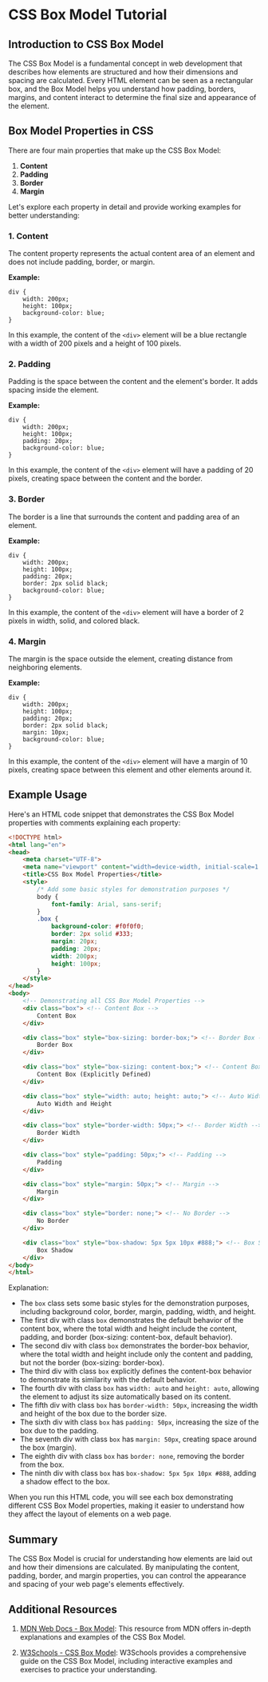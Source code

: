 # CSS Box Model Tutorial

## Introduction to CSS Box Model

The CSS Box Model is a fundamental concept in web development that describes how elements are structured and how their dimensions and spacing are calculated. Every HTML element can be seen as a rectangular box, and the Box Model helps you understand how padding, borders, margins, and content interact to determine the final size and appearance of the element.

## Box Model Properties in CSS

There are four main properties that make up the CSS Box Model:

1. **Content**
2. **Padding**
3. **Border**
4. **Margin**

Let's explore each property in detail and provide working examples for better understanding:

### 1. Content

The content property represents the actual content area of an element and does not include padding, border, or margin.

**Example:**
```
div {
    width: 200px;
    height: 100px;
    background-color: blue;
}
```

In this example, the content of the `<div>` element will be a blue rectangle with a width of 200 pixels and a height of 100 pixels.

### 2. Padding

Padding is the space between the content and the element's border. It adds spacing inside the element.

**Example:**
```
div {
    width: 200px;
    height: 100px;
    padding: 20px;
    background-color: blue;
}
```

In this example, the content of the `<div>` element will have a padding of 20 pixels, creating space between the content and the border.

### 3. Border

The border is a line that surrounds the content and padding area of an element.

**Example:**
```
div {
    width: 200px;
    height: 100px;
    padding: 20px;
    border: 2px solid black;
    background-color: blue;
}
```

In this example, the content of the `<div>` element will have a border of 2 pixels in width, solid, and colored black.

### 4. Margin

The margin is the space outside the element, creating distance from neighboring elements.

**Example:**
```
div {
    width: 200px;
    height: 100px;
    padding: 20px;
    border: 2px solid black;
    margin: 10px;
    background-color: blue;
}
```

In this example, the content of the `<div>` element will have a margin of 10 pixels, creating space between this element and other elements around it.

## Example Usage
 Here's an HTML code snippet that demonstrates the CSS Box Model properties with comments explaining each property:

```html
<!DOCTYPE html>
<html lang="en">
<head>
    <meta charset="UTF-8">
    <meta name="viewport" content="width=device-width, initial-scale=1.0">
    <title>CSS Box Model Properties</title>
    <style>
        /* Add some basic styles for demonstration purposes */
        body {
            font-family: Arial, sans-serif;
        }
        .box {
            background-color: #f0f0f0;
            border: 2px solid #333;
            margin: 20px;
            padding: 20px;
            width: 200px;
            height: 100px;
        }
    </style>
</head>
<body>
    <!-- Demonstrating all CSS Box Model Properties -->
    <div class="box"> <!-- Content Box -->
        Content Box
    </div>

    <div class="box" style="box-sizing: border-box;"> <!-- Border Box -->
        Border Box
    </div>

    <div class="box" style="box-sizing: content-box;"> <!-- Content Box (explicitly defined) -->
        Content Box (Explicitly Defined)
    </div>

    <div class="box" style="width: auto; height: auto;"> <!-- Auto Width and Height -->
        Auto Width and Height
    </div>

    <div class="box" style="border-width: 50px;"> <!-- Border Width -->
        Border Width
    </div>

    <div class="box" style="padding: 50px;"> <!-- Padding -->
        Padding
    </div>

    <div class="box" style="margin: 50px;"> <!-- Margin -->
        Margin
    </div>

    <div class="box" style="border: none;"> <!-- No Border -->
        No Border
    </div>

    <div class="box" style="box-shadow: 5px 5px 10px #888;"> <!-- Box Shadow -->
        Box Shadow
    </div>
</body>
</html>
```

Explanation:
- The `box` class sets some basic styles for the demonstration purposes, including background color, border, margin, padding, width, and height.
- The first div with class `box` demonstrates the default behavior of the content box, where the total width and height include the content, padding, and border (box-sizing: content-box, default behavior).
- The second div with class `box` demonstrates the border-box behavior, where the total width and height include only the content and padding, but not the border (box-sizing: border-box).
- The third div with class `box` explicitly defines the content-box behavior to demonstrate its similarity with the default behavior.
- The fourth div with class `box` has `width: auto` and `height: auto`, allowing the element to adjust its size automatically based on its content.
- The fifth div with class `box` has `border-width: 50px`, increasing the width and height of the box due to the border size.
- The sixth div with class `box` has `padding: 50px`, increasing the size of the box due to the padding.
- The seventh div with class `box` has `margin: 50px`, creating space around the box (margin).
- The eighth div with class `box` has `border: none`, removing the border from the box.
- The ninth div with class `box` has `box-shadow: 5px 5px 10px #888`, adding a shadow effect to the box.

When you run this HTML code, you will see each box demonstrating different CSS Box Model properties, making it easier to understand how they affect the layout of elements on a web page.
## Summary

The CSS Box Model is crucial for understanding how elements are laid out and how their dimensions are calculated. By manipulating the content, padding, border, and margin properties, you can control the appearance and spacing of your web page's elements effectively.

## Additional Resources

1. [MDN Web Docs - Box Model](https://developer.mozilla.org/en-US/docs/Learn/CSS/Building_blocks/The_box_model): This resource from MDN offers in-depth explanations and examples of the CSS Box Model.

2. [W3Schools - CSS Box Model](https://www.w3schools.com/css/css_boxmodel.asp): W3Schools provides a comprehensive guide on the CSS Box Model, including interactive examples and exercises to practice your understanding.